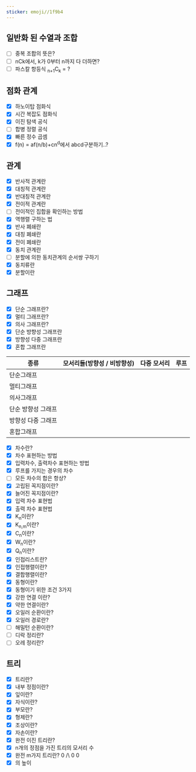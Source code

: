 ```yaml
---
sticker: emoji//1f9b4
---
```

## 일반화 된 수열과 조합
- [ ] 중복 조합의 뜻은?
- [ ] nCk에서, k가 0부터 n까지 다 더하면?
- [ ] 파스칼 항등식 <sub>n+1</sub>C<sub>k</sub> = ?

## 점화 관계
- [x] 하노이탑 점화식
- [x] 시간 복잡도 점화식
- [x] 이진 탐색 공식
- [ ] 합병 정렬 공식
- [x] 빠른 정수 곱셈
- [x] f(n) = af(n/b)+cn<sup>d</sup>에서 abcd구분하기..?
## 관계
- [x] 반사적 관계란
- [x] 대칭적 관계란
- [x] 반대칭적 관계란
- [x] 전이적 관계란
- [ ] 전이적인 집합을 확인하는 방법
- [x] 역행렬 구하는 법
- [x] 반사 폐쇄란
- [x] 대칭 폐쇄란
- [x] 전이 폐쇄란
- [x] 동치 관계란
- [ ] 분할에 의한 동치관계의 순서쌍 구하기
- [x] 동치류란
- [x] 분할이란
## 그래프
- [x] 단순 그래프란?
- [x] 멀티 그래프란?
- [x] 의사 그래프란?
- [x] 단순 방향성 그래프란
- [x] 방향성 다중 그래프란
- [x] 혼합 그래프란

| 종류               | 모서리들(방향성 / 비방향성) | 다중 모서리 | 루프 |
| ------------------ | -------- | ----------- | ------- |
| 단순그래프         |          |             |          |
| 멀티그래프         |          |             |      |
| 의사그래프         |          |             |      |
| 단순 방향성 그래프 |          |             |      |
| 방향성 다중 그래프 |          |             |      |
| 혼합그래프         |          |             |      |

- [x] 차수란?
- [x] 차수 표현하는 방법
- [x] 입력차수, 출력차수 표현하는 방법
- [x] 루프를 가지는 경우의 차수
- [ ] 모든 차수의 합은 항상?
- [x] 고립된 꼭지점이란?
- [x] 늘어진 꼭지점이란?
- [x] 입력 차수 표현법
- [x] 출력 차수 표현법
- [x] K<sub>n</sub>이란?
- [x] K<sub>n,m</sub>이란?
- [x] C<sub>n</sub>이란?
- [x] W<sub>n</sub>이란?
- [x] Q<sub>n</sub>이란?
- [x] 인접리스트란?
- [x] 인접행렬이란?
- [x] 결합행렬이란?
- [x] 동형이란?
- [x] 동형이기 위한 조건 3가지
- [x] 강한 연결 이란?
- [x] 약한 연결이란?
- [x] 오일러 순환이란?
- [x] 오일러 경로란?
- [ ] 해밀턴 순환이란?
- [ ] 디락 정리란?
- [ ] 오레 정리란?
## 트리
- [x] 트리란?
- [x] 내부 정점이란?
- [x] 잎이란?
- [x] 자식이란?
- [x] 부모란?
- [x] 형제란?
- [x] 조상이란?
- [x] 자손이란?
- [x] 완전 이진 트리란?
- [x] n개의 정점을 가진 트리의 모서리 수
- [x] 완전 m가지 트리란?
0
/\\
0 0
- [x] 의 높이